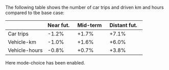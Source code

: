 

The following table shows the number of car trips and driven km and hours compared to tbe base case:

|                | Near fut. &nbsp;  | Mid-term &nbsp; | Distant fut. &nbsp;
|----------------|-------------------|--------------|-------------------|
| Car trips      |  -1.2%  |  +1.7%  | +7.1%   |
| Vehicle-km     |  -1.0%  |  +1.6%  | +6.0%  |
| Vehicle-hours  |  -0.8%  |  +0.7%  | +3.8%  |

Here mode-choice has been enabled.